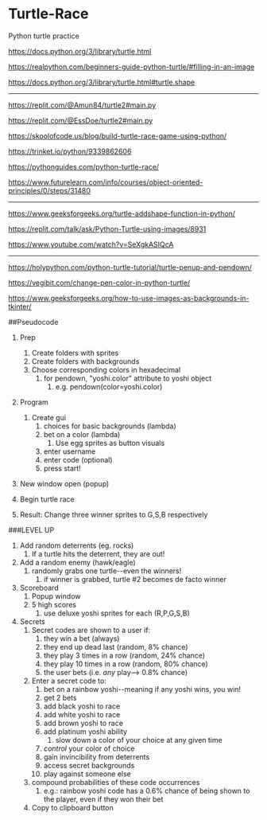 # Turtle-Race
Python turtle practice

https://docs.python.org/3/library/turtle.html

https://realpython.com/beginners-guide-python-turtle/#filling-in-an-image

https://docs.python.org/3/library/turtle.html#turtle.shape
***
https://replit.com/@Amun84/turtle2#main.py

https://replit.com/@EssDoe/turtle2#main.py

https://skoolofcode.us/blog/build-turtle-race-game-using-python/

https://trinket.io/python/9339862606

https://pythonguides.com/python-turtle-race/

https://www.futurelearn.com/info/courses/object-oriented-principles/0/steps/31480
***
https://www.geeksforgeeks.org/turtle-addshape-function-in-python/

https://replit.com/talk/ask/Python-Turtle-using-images/8931

https://www.youtube.com/watch?v=SeXgkASIQcA
***

https://holypython.com/python-turtle-tutorial/turtle-penup-and-pendown/

https://vegibit.com/change-pen-color-in-python-turtle/

https://www.geeksforgeeks.org/how-to-use-images-as-backgrounds-in-tkinter/

##Pseudocode
1. Prep
   1. Create folders with sprites
   2. Create folders with backgrounds
   3. Choose corresponding colors in hexadecimal
      1. for pendown, "yoshi.color" attribute to yoshi object
         1. e.g. pendown(color=yoshi.color)

2. Program
   1. Create gui
      1. choices for basic backgrounds (lambda)
      2. bet on a color (lambda)
         1. Use egg sprites as button visuals
      3. enter username
      4. enter code (optional)
      5. press start!
3. New window open (popup)
4. Begin turtle race
5. Result: Change three winner sprites to G,S,B respectively


###LEVEL UP
1. Add random deterrents (eg. rocks)
   1. If a turtle hits the deterrent, they are out!
2. Add a random enemy (hawk/eagle)
   1. randomly grabs one turtle--even the winners!
      1. if winner is grabbed, turtle #2 becomes de facto winner
3. Scoreboard
   1. Popup window
   2. 5 high scores
      1. use deluxe yoshi sprites for each (R,P,G,S,B)
4. Secrets
   1. Secret codes are shown to a user if:
      1. they win a bet (always)
      2. they end up dead last (random, 8% chance)
      3. they play 3 times in a row (random, 24% chance)
      4. they play 10 times in a row (random, 80% chance)
      5. the user bets (i.e. *any* play--> 0.8% chance)
   2. Enter a secret code to:
      1. bet on a rainbow yoshi--meaning if any yoshi wins, you win!
      2. get 2 bets
      3. add black yoshi to race
      4. add white yoshi to race
      5. add brown yoshi to race
      6. add platinum yoshi ability
         1. slow down a color of your choice at any given time
      7. *control* your color of choice
      8. gain invincibility from deterrents
      9. access secret backgrounds
      10. play against someone else
   3. compound probabilities of these code occurrences
      1. e.g.: rainbow yoshi code has a 0.6% chance of being shown to the player, even if they won their bet
   4. Copy to clipboard button